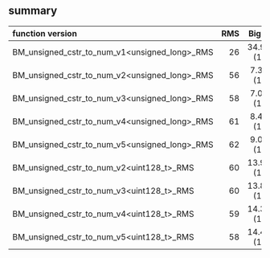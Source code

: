 
## summary

|function version       | RMS                  | Big O                      |
|:----------------------|---------------------:|:--------------------------:|
| BM_unsigned_cstr_to_num_v1<unsigned_long>_RMS | 26 | 34.90 (1) |
| BM_unsigned_cstr_to_num_v2<unsigned_long>_RMS | 56 | 7.37 (1) |
| BM_unsigned_cstr_to_num_v3<unsigned_long>_RMS | 58 | 7.08 (1) |
| BM_unsigned_cstr_to_num_v4<unsigned_long>_RMS | 61 | 8.48 (1) |
| BM_unsigned_cstr_to_num_v5<unsigned_long>_RMS | 62 | 9.06 (1) |
| BM_unsigned_cstr_to_num_v2<uint128_t>_RMS | 60 | 13.93 (1) |
| BM_unsigned_cstr_to_num_v3<uint128_t>_RMS | 60 | 13.80 (1) |
| BM_unsigned_cstr_to_num_v4<uint128_t>_RMS | 59 | 14.32 (1) |
| BM_unsigned_cstr_to_num_v5<uint128_t>_RMS | 58 | 14.49 (1) |

